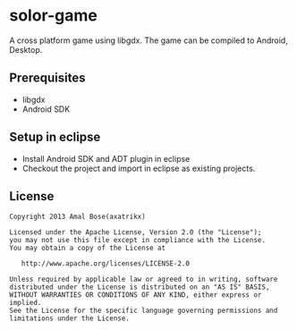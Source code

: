solor-game
==========
A cross platform game using libgdx. The game can be compiled to Android, Desktop.


Prerequisites
--------------
* libgdx
* Android SDK

Setup in eclipse
----------------
* Install Android SDK and ADT plugin in eclipse
* Checkout the project and import in eclipse as existing projects.

License
-------

    Copyright 2013 Amal Bose(axatrikx)

    Licensed under the Apache License, Version 2.0 (the "License");
    you may not use this file except in compliance with the License.
    You may obtain a copy of the License at

       http://www.apache.org/licenses/LICENSE-2.0

    Unless required by applicable law or agreed to in writing, software
    distributed under the License is distributed on an "AS IS" BASIS,
    WITHOUT WARRANTIES OR CONDITIONS OF ANY KIND, either express or implied.
    See the License for the specific language governing permissions and
    limitations under the License.